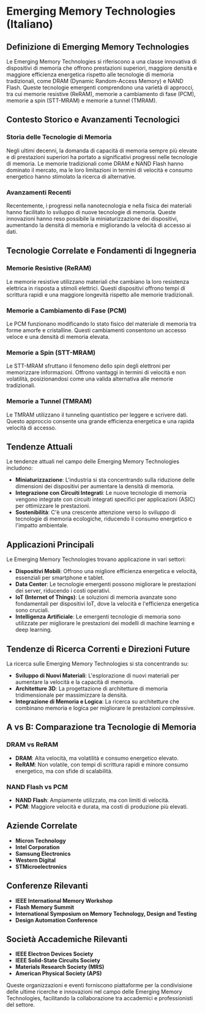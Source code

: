 # Emerging Memory Technologies (Italiano)

## Definizione di Emerging Memory Technologies

Le Emerging Memory Technologies si riferiscono a una classe innovativa di dispositivi di memoria che offrono prestazioni superiori, maggiore densità e maggiore efficienza energetica rispetto alle tecnologie di memoria tradizionali, come DRAM (Dynamic Random-Access Memory) e NAND Flash. Queste tecnologie emergenti comprendono una varietà di approcci, tra cui memorie resistive (ReRAM), memorie a cambiamento di fase (PCM), memorie a spin (STT-MRAM) e memorie a tunnel (TMRAM).

## Contesto Storico e Avanzamenti Tecnologici

### Storia delle Tecnologie di Memoria

Negli ultimi decenni, la domanda di capacità di memoria sempre più elevate e di prestazioni superiori ha portato a significativi progressi nelle tecnologie di memoria. Le memorie tradizionali come DRAM e NAND Flash hanno dominato il mercato, ma le loro limitazioni in termini di velocità e consumo energetico hanno stimolato la ricerca di alternative.

### Avanzamenti Recenti

Recentemente, i progressi nella nanotecnologia e nella fisica dei materiali hanno facilitato lo sviluppo di nuove tecnologie di memoria. Queste innovazioni hanno reso possibile la miniaturizzazione dei dispositivi, aumentando la densità di memoria e migliorando la velocità di accesso ai dati.

## Tecnologie Correlate e Fondamenti di Ingegneria

### Memorie Resistive (ReRAM)

Le memorie resistive utilizzano materiali che cambiano la loro resistenza elettrica in risposta a stimoli elettrici. Questi dispositivi offrono tempi di scrittura rapidi e una maggiore longevità rispetto alle memorie tradizionali.

### Memorie a Cambiamento di Fase (PCM)

Le PCM funzionano modificando lo stato fisico del materiale di memoria tra forme amorfe e cristalline. Questi cambiamenti consentono un accesso veloce e una densità di memoria elevata.

### Memorie a Spin (STT-MRAM)

Le STT-MRAM sfruttano il fenomeno dello spin degli elettroni per memorizzare informazioni. Offrono vantaggi in termini di velocità e non volatilità, posizionandosi come una valida alternativa alle memorie tradizionali.

### Memorie a Tunnel (TMRAM)

Le TMRAM utilizzano il tunneling quantistico per leggere e scrivere dati. Questo approccio consente una grande efficienza energetica e una rapida velocità di accesso.

## Tendenze Attuali

Le tendenze attuali nel campo delle Emerging Memory Technologies includono:

- **Miniaturizzazione**: L'industria si sta concentrando sulla riduzione delle dimensioni dei dispositivi per aumentare la densità di memoria.
- **Integrazione con Circuiti Integrati**: Le nuove tecnologie di memoria vengono integrate con circuiti integrati specifici per applicazioni (ASIC) per ottimizzare le prestazioni.
- **Sostenibilità**: C'è una crescente attenzione verso lo sviluppo di tecnologie di memoria ecologiche, riducendo il consumo energetico e l'impatto ambientale.

## Applicazioni Principali

Le Emerging Memory Technologies trovano applicazione in vari settori:

- **Dispositivi Mobili**: Offrono una migliore efficienza energetica e velocità, essenziali per smartphone e tablet.
- **Data Center**: Le tecnologie emergenti possono migliorare le prestazioni dei server, riducendo i costi operativi.
- **IoT (Internet of Things)**: Le soluzioni di memoria avanzate sono fondamentali per dispositivi IoT, dove la velocità e l'efficienza energetica sono cruciali.
- **Intelligenza Artificiale**: Le emergenti tecnologie di memoria sono utilizzate per migliorare le prestazioni dei modelli di machine learning e deep learning.

## Tendenze di Ricerca Correnti e Direzioni Future

La ricerca sulle Emerging Memory Technologies si sta concentrando su:

- **Sviluppo di Nuovi Materiali**: L'esplorazione di nuovi materiali per aumentare la velocità e la capacità di memoria.
- **Architetture 3D**: La progettazione di architetture di memoria tridimensionale per massimizzare la densità.
- **Integrazione di Memoria e Logica**: La ricerca su architetture che combinano memoria e logica per migliorare le prestazioni complessive.

## A vs B: Comparazione tra Tecnologie di Memoria

### DRAM vs ReRAM

- **DRAM**: Alta velocità, ma volatilità e consumo energetico elevato.
- **ReRAM**: Non volatile, con tempi di scrittura rapidi e minore consumo energetico, ma con sfide di scalabilità.

### NAND Flash vs PCM

- **NAND Flash**: Ampiamente utilizzato, ma con limiti di velocità.
- **PCM**: Maggiore velocità e durata, ma costi di produzione più elevati.

## Aziende Correlate

- **Micron Technology**
- **Intel Corporation**
- **Samsung Electronics**
- **Western Digital**
- **STMicroelectronics**

## Conferenze Rilevanti

- **IEEE International Memory Workshop**
- **Flash Memory Summit**
- **International Symposium on Memory Technology, Design and Testing**
- **Design Automation Conference**

## Società Accademiche Rilevanti

- **IEEE Electron Devices Society**
- **IEEE Solid-State Circuits Society**
- **Materials Research Society (MRS)**
- **American Physical Society (APS)**

Queste organizzazioni e eventi forniscono piattaforme per la condivisione delle ultime ricerche e innovazioni nel campo delle Emerging Memory Technologies, facilitando la collaborazione tra accademici e professionisti del settore.